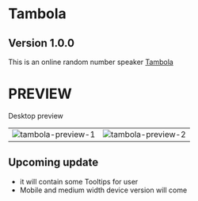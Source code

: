 # Tambola

## Version 1.0.0
This is an online random number speaker <a href="https://shray0027.github.io/tambola/">Tambola</a>



# PREVIEW
<table>
<thead>

Desktop preview

</thead>
<tbody>
 <tr>
 <td><img src= "images/tambola-preview-1.png" alt="tambola-preview-1"></td>
 <td><img src= "images/tambola-preview-2.png" alt="tambola-preview-2"></td>
 </tr>
</tbody>
</table>


## Upcoming update
 * it will contain some Tooltips for user
 * Mobile and medium width device version will come
